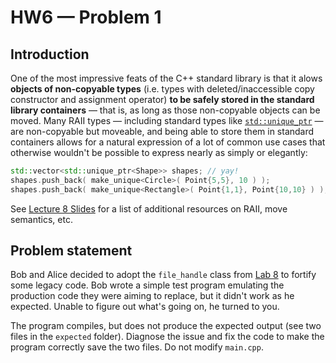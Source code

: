 # HW6 — Problem 1

## Introduction

One of the most impressive feats of the C++ standard library is that it alows **objects of non-copyable types** (i.e. types with deleted/inaccessible copy constructor and assignment operator) **to be safely stored in the standard library containers** — that is, as long as those non-copyable objects can be moved. Many RAII types — including standard types like [`std::unique_ptr`](https://en.cppreference.com/w/cpp/memory/unique_ptr) — are non-copyable but moveable, and being able to store them in standard containers allows for a natural expression of a lot of common use cases that otherwise wouldn't be possible to express nearly as simply or elegantly:

```C++
std::vector<std::unique_ptr<Shape>> shapes; // yay!
shapes.push_back( make_unique<Circle>( Point{5,5}, 10 ) );
shapes.push_back( make_unique<Rectangle>( Point{1,1}, Point{10,10} ) );
```

See [Lecture 8 Slides](https://slides.com/agurtovoy/programming-with-cpp-spring-2019-lecture-8#/) for a list of additional resources on RAII, move semantics, etc.


## Problem statement

Bob and Alice decided to adopt the `file_handle` class from [Lab 8](https://github.com/uiowa-cs-3210-0001/cs3210-labs/blob/master/lab8/1%20-%20raii%20(solution).cpp) to fortify some legacy code. Bob wrote a simple test program emulating the production code they were aiming to replace, but it didn't work as he expected. Unable to figure out what's going on, he turned to you.

The program compiles, but does not produce the expected output (see two files in the `expected` folder). Diagnose the issue
and fix the code to make the program correctly save the two files.  Do not modify `main.cpp`.
